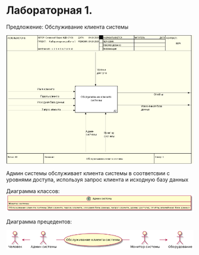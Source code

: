 # Лабораторная 1.
Предложение: Обслуживание клиента системы

![Рисунок](https://github.com/BorisSilav/proektirovanie/blob/main/Лабораторная%201/IDF0.png)

Админ системы обслуживает клиента системы в соответсвии с уровнями доступа, используя запрос клиента и исходную базу данных

Диаграмма классов:
![Рисунок](https://github.com/BorisSilav/proektirovanie/blob/main/Лабораторная%201/class_diagram.png)

Диаграмма прецедентов:

![Рисунок](https://github.com/BorisSilav/proektirovanie/blob/main/Лабораторная%201/Use_case_diagram.png)

